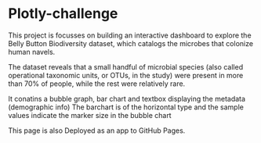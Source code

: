 # Plotly-challenge
This project is focusses on building an interactive dashboard to explore the Belly Button Biodiversity dataset, which catalogs the microbes that colonize human navels.

The dataset reveals that a small handful of microbial species (also called operational taxonomic units, or OTUs, in the study) were present in more than 70% of people, while the rest were relatively rare.

It conatins a bubble graph, bar chart and textbox displaying the metadata (demographic info)
The barchart is of the horizontal type and the sample values indicate the marker size in the bubble chart

This page is also Deployed as an app to  GitHub Pages.
